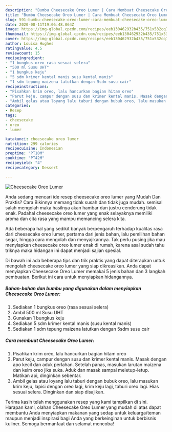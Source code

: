```yaml
---
description: "Bumbu Cheesecake Oreo Lumer | Cara Membuat Cheesecake Oreo Lumer Yang Lezat"
title: "Bumbu Cheesecake Oreo Lumer | Cara Membuat Cheesecake Oreo Lumer Yang Lezat"
slug: 591-bumbu-cheesecake-oreo-lumer-cara-membuat-cheesecake-oreo-lumer-yang-lezat
date: 2020-08-11T19:06:48.064Z
image: https://img-global.cpcdn.com/recipes/eeb130462932b435/751x532cq70/cheesecake-oreo-lumer-foto-resep-utama.jpg
thumbnail: https://img-global.cpcdn.com/recipes/eeb130462932b435/751x532cq70/cheesecake-oreo-lumer-foto-resep-utama.jpg
cover: https://img-global.cpcdn.com/recipes/eeb130462932b435/751x532cq70/cheesecake-oreo-lumer-foto-resep-utama.jpg
author: Louisa Hughes
ratingvalue: 4.5
reviewcount: 15
recipeingredient:
- "1 bungkus oreo rasa sesuai selera"
- "500 ml Susu UHT"
- "1 bungkus keju"
- "5 sdm krimer kental manis susu kental manis"
- "1 sdm tepung maizena latutkan dengan 5sdm susu cair"
recipeinstructions:
- "Pisahkan krim oreo, lalu hancurkan bagian hitam oreo"
- "Parut keju, campur dengan susu dan krimer kental manis. Masak dengan apo kecil dan aduk perlahan. Setelah panas, masukan larutan maizena dan keim oreo jika suka. Aduk dan masak sampai meletup-letup. Matikan api, dinginkan sebentar."
- "Ambil gelas atau loyang lalu taburi dengan bubuk oreo, lalu masukan krim keju, lapisi dengan oreo lagi, krim keju lagi, taburi oreo lagi. Hias sesuai selera. Dinginkan dan siap disajikan."
categories:
- Resep
tags:
- cheesecake
- oreo
- lumer

katakunci: cheesecake oreo lumer 
nutrition: 299 calories
recipecuisine: Indonesian
preptime: "PT10M"
cooktime: "PT42M"
recipeyield: "4"
recipecategory: Dessert

---
```



![Cheesecake Oreo Lumer](https://img-global.cpcdn.com/recipes/eeb130462932b435/751x532cq70/cheesecake-oreo-lumer-foto-resep-utama.jpg)

Anda sedang mencari ide resep cheesecake oreo lumer yang Mudah Dan Praktis? Cara Bikinnya memang tidak susah dan tidak juga mudah. semisal salah mengolah maka hasilnya akan hambar dan justru cenderung tidak enak. Padahal cheesecake oreo lumer yang enak selayaknya memiliki aroma dan cita rasa yang mampu memancing selera kita.

Ada beberapa hal yang sedikit banyak berpengaruh terhadap kualitas rasa dari cheesecake oreo lumer, pertama dari jenis bahan, lalu pemilihan bahan segar, hingga cara mengolah dan menyajikannya. Tak perlu pusing jika mau menyiapkan cheesecake oreo lumer enak di rumah, karena asal sudah tahu triknya maka hidangan ini dapat menjadi sajian spesial.




Di bawah ini ada beberapa tips dan trik praktis yang dapat diterapkan untuk mengolah cheesecake oreo lumer yang siap dikreasikan. Anda dapat menyiapkan Cheesecake Oreo Lumer memakai 5 jenis bahan dan 3 langkah pembuatan. Berikut ini cara untuk menyiapkan hidangannya.

<!--inarticleads1-->

##### Bahan-bahan dan bumbu yang digunakan dalam menyiapkan Cheesecake Oreo Lumer:

1. Sediakan 1 bungkus oreo (rasa sesuai selera)
1. Ambil 500 ml Susu UHT
1. Gunakan 1 bungkus keju
1. Sediakan 5 sdm krimer kental manis (susu kental manis)
1. Sediakan 1 sdm tepung maizena latutkan dengan 5sdm susu cair




<!--inarticleads2-->

##### Cara membuat Cheesecake Oreo Lumer:

1. Pisahkan krim oreo, lalu hancurkan bagian hitam oreo
1. Parut keju, campur dengan susu dan krimer kental manis. Masak dengan apo kecil dan aduk perlahan. Setelah panas, masukan larutan maizena dan keim oreo jika suka. Aduk dan masak sampai meletup-letup. Matikan api, dinginkan sebentar.
1. Ambil gelas atau loyang lalu taburi dengan bubuk oreo, lalu masukan krim keju, lapisi dengan oreo lagi, krim keju lagi, taburi oreo lagi. Hias sesuai selera. Dinginkan dan siap disajikan.




Terima kasih telah menggunakan resep yang kami tampilkan di sini. Harapan kami, olahan Cheesecake Oreo Lumer yang mudah di atas dapat membantu Anda menyiapkan makanan yang sedap untuk keluarga/teman maupun menjadi inspirasi bagi Anda yang berkeinginan untuk berbisnis kuliner. Semoga bermanfaat dan selamat mencoba!

